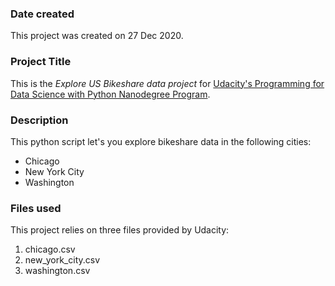 ### Date created
This project was created on 27 Dec 2020.

### Project Title
This is the *Explore US Bikeshare data project* for [Udacity's Programming for Data Science with Python Nanodegree Program](https://www.udacity.com/course/programming-for-data-science-nanodegree--nd104).

### Description
This python script let's you explore bikeshare data in the following cities:
* Chicago
* New York City
* Washington

### Files used
This project relies on three files provided by Udacity:
1. chicago.csv
2. new_york_city.csv
3. washington.csv